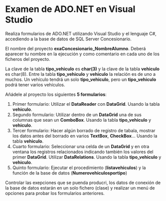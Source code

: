 # Examen de ADO.NET en Visual Studio

Realiza formularios de ADO.NET utilizando Visual Studio y el lenguaje C#, accediendo a la base de datos de SQL Server Concesionario.

El nombre del proyecto **exaConcesionario_NombreAlumno**. Deberá aparecer tu nombre en la ejecución y como comentario en cada uno de los ficheros del proyecto.

La clave de la tabla **tipo_vehiculo** es **char(3)** y la clave de la tabla **vehiculo** es char(8).
Entre la tabla **tipo_vehiculo** y **vehiculo** la relación es de uno a muchos. Un vehículo tendrá un solo **tipo_vehiculo**, pero un **tipo_vehiculo** podrá tener varios vehículos.

Añádele al proyecto los siguientes **5 formularios**:

1. Primer formulario: Utilizar el **DataReader** con **DataGrid**. Usando la tabla **vehiculo**.
2. Segundo formulario: Utilizar dentro de un **DataGrid** una de sus columnas que sean un **ComboBox**. Usando la tabla **tipo_vehiculo** y **vehiculo**.
3. Tercer formulario: Hacer algún borrado de registro de tabala, mostrar los datos antes del borrado en varios **TextBox**, **CheckBox**... Usando la tabla **vehiculo**.
4. Cuarto formulario: Seleccionar una celda de un **DataGrid** y en otra ventana los registros relacionados indicando también los valores del primer **DataGrid**. Utilizar **DataRelations**. Usando la tabla **tipo_vehiculo** y **vehiculo**.
5. Quinto formulario: Ejecutar el procedimiento (**listavehiculos**) y la función de la base de datos (**Numerovehiculosportipo**)

Controlar las exepciones que se puenda producri, los datos de conexión de la base de datos estarán en un solo fichero (clase) y realizar un menú de opciones para probar los formularios anteriores.
